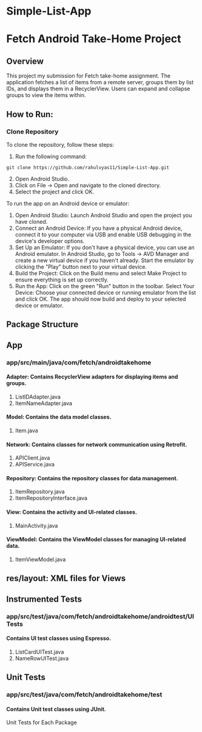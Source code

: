 # Simple-List-App
# Fetch Android Take-Home Project

## Overview
This project my submission for Fetch take-home assignment. The application fetches a list of items from a remote server, groups them by list IDs, and displays them in a RecyclerView. Users can expand and collapse groups to view the items within.

## How to Run:
### Clone Repository
To clone the repository, follow these steps:

1. Run the following command:

`git clone https://github.com/rahulvyas11/Simple-List-App.git`

2. Open Android Studio.
3. Click on File -> Open and navigate to the cloned directory.
4. Select the project and click OK.
   
To run the app on an Android device or emulator:

1. Open Android Studio: Launch Android Studio and open the project you have cloned.
2. Connect an Android Device: If you have a physical Android device, connect it to your computer via USB and enable USB debugging in the device's developer options.
3. Set Up an Emulator: If you don't have a physical device, you can use an Android emulator. In Android Studio, go to Tools -> AVD Manager and create a new virtual device if you haven't already. Start the emulator by clicking the "Play" button next to your virtual device.
4. Build the Project: Click on the Build menu and select Make Project to ensure everything is set up correctly.
5. Run the App: Click on the green "Run" button in the toolbar.
Select Your Device: Choose your connected device or running emulator from the list and click OK.
The app should now build and deploy to your selected device or emulator.

## Package Structure
## App
### app/src/main/java/com/fetch/androidtakehome
#### Adapter: Contains RecyclerView adapters for displaying items and groups.
1. ListIDAdapter.java
2. ItemNameAdapter.java

#### Model: Contains the data model classes.
1. Item.java

#### Network: Contains classes for network communication using Retrofit.
1. APIClient.java
2. APIService.java
   
#### Repository: Contains the repository classes for data management.
1. ItemRepository.java
2. ItemRepositoryInterface.java
   
#### View: Contains the activity and UI-related classes.
1. MainActivity.java
   
#### ViewModel: Contains the ViewModel classes for managing UI-related data.
1. ItemViewModel.java

## res/layout: XML files for Views

## Instrumented Tests
### app/src/test/java/com/fetch/androidtakehome/androidtest/UITests 
#### Contains UI test classes using Espresso.
1. ListCardUITest.java
2. NameRowUITest.java

## Unit Tests
### app/src/test/java/com/fetch/androidtakehome/test
#### Contains Unit test classes using JUnit.
Unit Tests for Each Package


